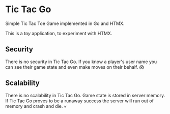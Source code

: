 # Tic Tac Go

Simple Tic Tac Toe Game implemented in Go and HTMX.

This is a _toy_ application, to experiment with HTMX. 

## Security

There is no security in Tic Tac Go. If you know a player's user name you can see their game state and even make moves on their behalf. 😱

## Scalability

There is no scalability in Tic Tac Go. Game state is stored in server memory. If Tic Tac Go proves to be a runaway success the server will run out of memory and crash and die. 💀

